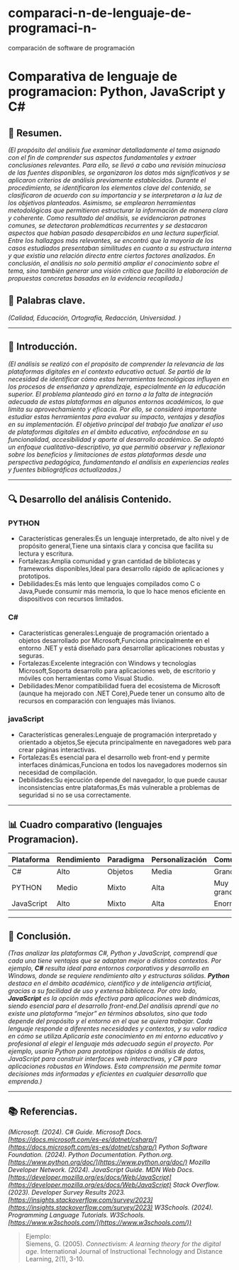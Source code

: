 # comparaci-n-de-lenguaje-de-programaci-n-
comparación de software de programación 
# Comparativa de lenguaje de programacion: Python, JavaScript y C#

## 📝 Resumen.
*(El propósito del análisis fue examinar detalladamente el tema asignado con el fin de comprender sus aspectos fundamentales y extraer conclusiones relevantes. Para ello, se llevó a cabo una revisión minuciosa de las fuentes disponibles, se organizaron los datos más significativos y se aplicaron criterios de análisis previamente establecidos. Durante el procedimiento, se identificaron los elementos clave del contenido, se clasificaron de acuerdo con su importancia y se interpretaron a la luz de los objetivos planteados. Asimismo, se emplearon herramientas metodológicas que permitieron estructurar la información de manera clara y coherente. Como resultado del análisis, se evidenciaron patrones comunes, se detectaron problemáticas recurrentes y se destacaron aspectos que habían pasado desapercibidos en una lectura superficial. Entre los hallazgos más relevantes, se encontró que la mayoría de los casos estudiados presentaban similitudes en cuanto a su estructura interna y que existía una relación directa entre ciertos factores analizados. En conclusión, el análisis no solo permitió ampliar el conocimiento sobre el tema, sino también generar una visión crítica que facilitó la elaboración de propuestas concretas basadas en la evidencia recopilada.)*

## 🔑 Palabras clave.
*(Calidad, Educación, Ortografía, Redacción, Universidad. )*

---

## 🎯 Introducción.
*(El análisis se realizó con el propósito de comprender la relevancia de las plataformas digitales en el contexto educativo actual. Se partió de la necesidad de identificar cómo estas herramientas tecnológicas influyen en los procesos de enseñanza y aprendizaje, especialmente en la educación superior. El problema planteado giró en torno a la falta de integración adecuada de estas plataformas en algunos entornos académicos, lo que limita su aprovechamiento y eficacia. Por ello, se consideró importante estudiar estas herramientas para evaluar su impacto, ventajas y desafíos en su implementación. El objetivo principal del trabajo fue analizar el uso de plataformas digitales en el ámbito educativo, enfocándose en su funcionalidad, accesibilidad y aporte al desarrollo académico. Se adoptó un enfoque cualitativo-descriptivo, ya que permitió observar y reflexionar sobre los beneficios y limitaciones de estas plataformas desde una perspectiva pedagógica, fundamentando el análisis en experiencias reales y fuentes bibliográficas actualizadas.)*

---

## 🔍 Desarrollo del análisis Contenido.

### PYTHON
- Características generales:Es un lenguaje interpretado, de alto nivel y de propósito general,Tiene una sintaxis clara y concisa que facilita su lectura y escritura.
- Fortalezas:Amplia comunidad y gran cantidad de bibliotecas y frameworks disponibles,Ideal para desarrollo rápido de aplicaciones y prototipos.
- Debilidades:Es más lento que lenguajes compilados como C o Java,Puede consumir más memoria, lo que lo hace menos eficiente en dispositivos con recursos limitados.

### C#
- Características generales:Lenguaje de programación orientado a objetos desarrollado por Microsoft,Funciona principalmente en el entorno .NET y está diseñado para desarrollar aplicaciones robustas y seguras.
- Fortalezas:Excelente integración con Windows y tecnologías Microsoft,Soporta desarrollo para aplicaciones web, de escritorio y móviles con herramientas como Visual Studio.
- Debilidades:Menor compatibilidad fuera del ecosistema de Microsoft (aunque ha mejorado con .NET Core),Puede tener un consumo alto de recursos en comparación con lenguajes más livianos.

### javaScript
- Características generales:Lenguaje de programación interpretado y orientado a objetos,Se ejecuta principalmente en navegadores web para crear páginas interactivas.
- Fortalezas:Es esencial para el desarrollo web front-end y permite interfaces dinámicas,Funciona en todos los navegadores modernos sin necesidad de compilación.
- Debilidades:Su ejecución depende del navegador, lo que puede causar inconsistencias entre plataformas,Es más vulnerable a problemas de seguridad si no se usa correctamente.

---

## 📊 Cuadro comparativo (lenguajes Programacion).

| Plataforma | Rendimiento | Paradigma | Personalización | Comunidad |
|------------|-------------|-----------|-----------------|---------  |
| C#         |     Alto    |  Objetos  |     Media       |  Grande   |
| PYTHON     |     Medio   |  Mixto    |     Alta        | Muy grande|
| JavaScript |     Alto    |  Mixto    |     Alta        |  Enorme   |

---

## 🧠 Conclusión.
*(Tras analizar las plataformas C#, Python y JavaScript, comprendí que cada una tiene ventajas que se adaptan mejor a distintos contextos. Por ejemplo, **C#** resulta ideal para entornos corporativos y desarrollo en Windows, donde se requiere rendimiento alto y estructuras sólidas. **Python** destaca en el ámbito académico, científico y de inteligencia artificial, gracias a su facilidad de uso y extensa biblioteca. Por otro lado, **JavaScript** es la opción más efectiva para aplicaciones web dinámicas, siendo esencial para el desarrollo front-end.Del análisis aprendí que no existe una plataforma “mejor” en términos absolutos, sino que todo depende del propósito y el entorno en el que se quiera trabajar. Cada lenguaje responde a diferentes necesidades y contextos, y su valor radica en cómo se utiliza.Aplicaría este conocimiento en mi entorno educativo y profesional al elegir el lenguaje más adecuado según el proyecto. Por ejemplo, usaría Python para prototipos rápidos o análisis de datos, JavaScript para construir interfaces web interactivas, y C# para aplicaciones robustas en Windows. Esta comprensión me permite tomar decisiones más informadas y eficientes en cualquier desarrollo que emprenda.)*

---

## 📚 Referencias.
*(Microsoft. (2024). *C# Guide*. Microsoft Docs. [https://docs.microsoft.com/es-es/dotnet/csharp/](https://docs.microsoft.com/es-es/dotnet/csharp/)
Python Software Foundation. (2024). *Python Documentation*. Python.org. [https://www.python.org/doc/](https://www.python.org/doc/)
Mozilla Developer Network. (2024). *JavaScript Guide*. MDN Web Docs. [https://developer.mozilla.org/es/docs/Web/JavaScript](https://developer.mozilla.org/es/docs/Web/JavaScript)
Stack Overflow. (2023). *Developer Survey Results 2023*. [https://insights.stackoverflow.com/survey/2023](https://insights.stackoverflow.com/survey/2023)
W3Schools. (2024). *Programming Language Tutorials*. W3Schools. [https://www.w3schools.com/](https://www.w3schools.com/))*

> Ejemplo:  
> Siemens, G. (2005). *Connectivism: A learning theory for the digital age*. International Journal of Instructional Technology and Distance Learning, 2(1), 3-10.
